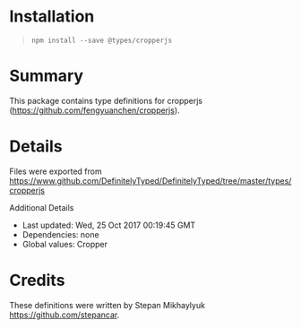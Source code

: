 # Installation
> `npm install --save @types/cropperjs`

# Summary
This package contains type definitions for cropperjs (https://github.com/fengyuanchen/cropperjs).

# Details
Files were exported from https://www.github.com/DefinitelyTyped/DefinitelyTyped/tree/master/types/cropperjs

Additional Details
 * Last updated: Wed, 25 Oct 2017 00:19:45 GMT
 * Dependencies: none
 * Global values: Cropper

# Credits
These definitions were written by Stepan Mikhaylyuk <https://github.com/stepancar>.
